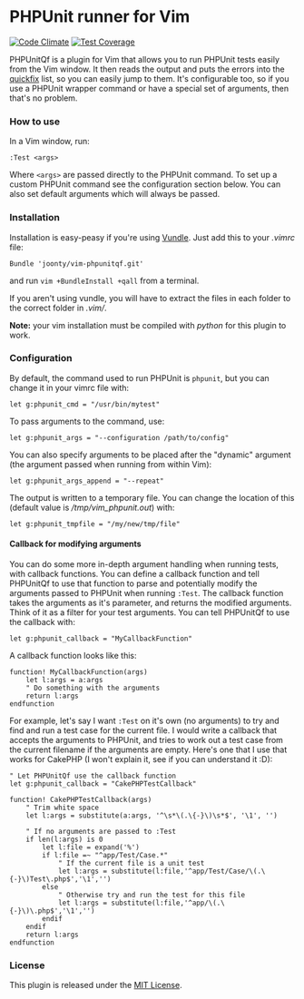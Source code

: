 # PHPUnit runner for Vim

[![Code Climate](https://codeclimate.com/github/alexrochas/vim-phpunitqf/badges/gpa.svg)](https://codeclimate.com/github/alexrochas/vim-phpunitqf) [![Test Coverage](https://codeclimate.com/github/alexrochas/vim-phpunitqf/badges/coverage.svg)](https://codeclimate.com/github/alexrochas/vim-phpunitqf/coverage)

PHPUnitQf is a plugin for Vim that allows you to run PHPUnit tests easily from the Vim window. It then reads the output and puts the errors into the [quickfix][1] list, so you can easily jump to them. It's configurable too, so if you use a PHPUnit wrapper command or have a special set of arguments, then that's no problem.

### How to use

In a Vim window, run:

```vim
:Test <args>
```

Where `<args>` are passed directly to the PHPUnit command. To set up a custom PHPUnit command see the configuration section below. You can also set default arguments which will always be passed.

### Installation

Installation is easy-peasy if you're using [Vundle][2]. Just add this to your *.vimrc* file:

```vim
Bundle 'joonty/vim-phpunitqf.git'
```
and run `vim +BundleInstall +qall` from a terminal.

If you aren't using vundle, you will have to extract the files in each folder to the correct folder in *.vim/*.

**Note:** your vim installation must be compiled with *python* for this plugin to work.

### Configuration

By default, the command used to run PHPUnit is `phpunit`, but you can change it in your vimrc file with:

```vim
let g:phpunit_cmd = "/usr/bin/mytest"
```

To pass arguments to the command, use:

```vim
let g:phpunit_args = "--configuration /path/to/config"
```

You can also specify arguments to be placed after the "dynamic" argument (the argument passed when running from within Vim):

```vim
let g:phpunit_args_append = "--repeat"
```

The output is written to a temporary file. You can change the location of this (default value is */tmp/vim_phpunit.out*) with:

```vim
let g:phpunit_tmpfile = "/my/new/tmp/file"
```

#### Callback for modifying arguments

You can do some more in-depth argument handling when running tests, with callback functions. You can define a callback function and tell PHPUnitQf to use that function to parse and potentially modify the arguments passed to PHPUnit when running `:Test`. The callback function takes the arguments as it's parameter, and returns the modified arguments. Think of it as a filter for your test arguments. You can tell PHPUnitQf to use the callback with:

```vim
let g:phpunit_callback = "MyCallbackFunction"
```

A callback function looks like this:

```vim
function! MyCallbackFunction(args)
    let l:args = a:args
    " Do something with the arguments
    return l:args
endfunction
```

For example, let's say I want `:Test` on it's own (no arguments) to try and find and run a test case for the current file. I would write a callback that accepts the arguments to PHPUnit, and tries to work out a test case from the current filename if the arguments are empty. Here's one that I use that works for CakePHP (I won't explain it, see if you can understand it :D):

```vim
" Let PHPUnitQf use the callback function
let g:phpunit_callback = "CakePHPTestCallback"

function! CakePHPTestCallback(args)
    " Trim white space
    let l:args = substitute(a:args, '^\s*\(.\{-}\)\s*$', '\1', '')

    " If no arguments are passed to :Test
    if len(l:args) is 0
        let l:file = expand('%')
        if l:file =~ "^app/Test/Case.*"
            " If the current file is a unit test
            let l:args = substitute(l:file,'^app/Test/Case/\(.\{-}\)Test\.php$','\1','')
        else
            " Otherwise try and run the test for this file
            let l:args = substitute(l:file,'^app/\(.\{-}\)\.php$','\1','')
        endif
    endif
    return l:args
endfunction
```

### License

This plugin is released under the [MIT License][3].

[1]: http://vimdoc.sourceforge.net/htmldoc/quickfix.html
[2]: https://github.com/gmarik/vundle
[3]: https://raw.github.com/joonty/vim-phpunitqf/master/LICENSE
